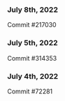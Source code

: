 ### July 8th, 2022

Commit #217030

### July 5th, 2022

Commit #314353


### July 4th, 2022

Commit #72281
